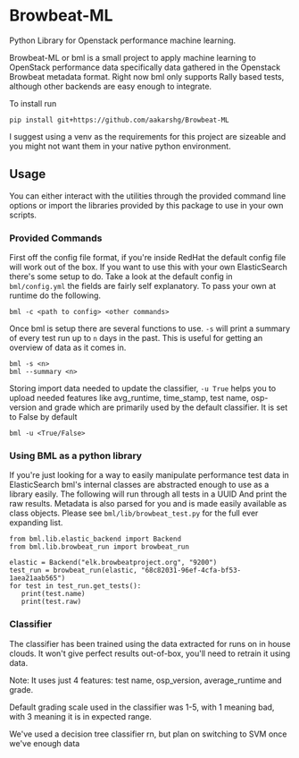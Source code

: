 # Browbeat-ML
Python Library for Openstack performance machine learning.

Browbeat-ML or bml is a small project to apply machine learning to OpenStack
performance data specifically data gathered in the Openstack Browbeat metadata
format. Right now bml only supports Rally based tests, although other backends
are easy enough to integrate.

To install run

	pip install git+https://github.com/aakarshg/Browbeat-ML

I suggest using a venv as the requirements for this project are sizeable and you
might not want them in your native python environment.

## Usage

You can either interact with the utilities through the provided command line
options or import the libraries provided by this package to use in your own
scripts.

### Provided Commands

First off the config file format, if you're inside RedHat the default config
file will work out of the box. If you want to use this with your own ElasticSearch
there's some setup to do. Take a look at the default config in `bml/config.yml`
the fields are fairly self explanatory. To pass your own at runtime do the following.

	bml -c <path to config> <other commands>

Once bml is setup there are several functions to use. `-s` will print a summary
of every test run up to `n` days in the past. This is useful for getting an
overview of data as it comes in.

	bml -s <n>
	bml --summary <n>

Storing import data needed to update the classifier, `-u True` helps you to upload
needed features like avg_runtime, time_stamp, test name, osp-version and grade
which are primarily used by the default classifier. It is set to False by default

	bml -u <True/False>

### Using BML as a python library

If you're just looking for a way to easily manipulate performance test data in
ElasticSearch bml's internal classes are abstracted enough to use as a library
easily. The following will run through all tests in a UUID And print the raw
results. Metadata is also parsed for you and is made easily available as class
objects. Please see `bml/lib/browbeat_test.py` for the full ever expanding list.

	from bml.lib.elastic_backend import Backend
	from bml.lib.browbeat_run import browbeat_run

	elastic = Backend("elk.browbeatproject.org", "9200")
	test_run = browbeat_run(elastic, "68c82031-96ef-4cfa-bf53-1aea21aab565")
	for test in test_run.get_tests():
	   print(test.name)
	   print(test.raw)

### Classifier

The classifier has been trained using the data extracted for runs on in house clouds.
It won't give perfect results out-of-box, you'll need to retrain it using data.

Note: It uses just 4 features: test name, osp_version, average_runtime and grade.

Default grading scale used in the classifier was 1-5, with 1 meaning bad, with 3
meaning it is in expected range.

We've used a decision tree classifier rn, but plan on switching to SVM once we've
enough data

